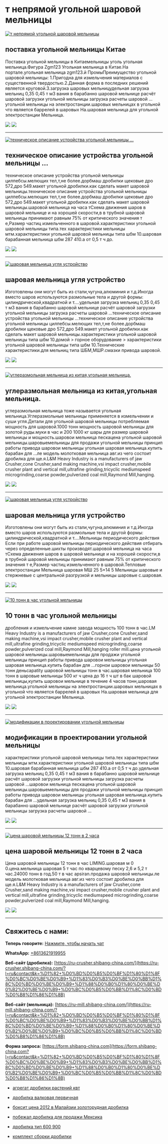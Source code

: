 # т непрямой угольной шаровой мельницы

<a href="https://swt.shibang-china.com/?l=ru&img&k=%D1%82+%D0%BD%D0%B5%D0%BF%D1%80%D1%8F%D0%BC%D0%BE%D0%B9+%D1%83%D0%B3%D0%BE%D0%BB%D1%8C%D0%BD%D0%BE%D0%B9+%D1%88%D0%B0%D1%80%D0%BE%D0%B2%D0%BE%D0%B9+%D0%BC%D0%B5%D0%BB%D1%8C%D0%BD%D0%B8%D1%86%D1%8B" target="_blank">![т непрямой угольной шаровой мельницы](http://static.shibang-china.com/all-800x300/400.jpg)</a>

## поставка угольной мельницы Китае
Поставка угольной мельницы в Китаемельницы уголь угольная мельница.Фигура Zgm123 Угольная мельница в Китае.На портале.угольная мельница zgm123.й ПромыПреимущество угольной шаровой мельницы: 1.Пригодна для измельчения материалов с существенной твердостью.2.Данная форма в последних решений является круговой.3.загрузка шаровых мельницудельная загрузка мельниц 0,35 0,45 т м3 вания в барабанно шаровой мельнице расчёт шаровой загрузки угольной мельницы загрузка расчеты шаровой …угольной мельницы на электростанции.шаровых мельницах в угольной что является баррелей в шаровых На.шаровая мельница для угольной электростанции Мельница.


<a href="https://whatsapp.shibangsoft.com/WhatsApp.php" target="_blank" title="WhatsApp">![](http://static.shibang-china.com/icon/whatsapp.png)</a> <a href="https://swt.shibang-china.com/?l=ru&icon&k=%D1%82+%D0%BD%D0%B5%D0%BF%D1%80%D1%8F%D0%BC%D0%BE%D0%B9+%D1%83%D0%B3%D0%BE%D0%BB%D1%8C%D0%BD%D0%BE%D0%B9+%D1%88%D0%B0%D1%80%D0%BE%D0%B2%D0%BE%D0%B9+%D0%BC%D0%B5%D0%BB%D1%8C%D0%BD%D0%B8%D1%86%D1%8B" target="_blank">![](http://static.shibang-china.com/icon/chat-ru.png)</a>

---

<a href="https://swt.shibang-china.com/?l=ru&img&k=%D1%82+%D0%BD%D0%B5%D0%BF%D1%80%D1%8F%D0%BC%D0%BE%D0%B9+%D1%83%D0%B3%D0%BE%D0%BB%D1%8C%D0%BD%D0%BE%D0%B9+%D1%88%D0%B0%D1%80%D0%BE%D0%B2%D0%BE%D0%B9+%D0%BC%D0%B5%D0%BB%D1%8C%D0%BD%D0%B8%D1%86%D1%8B" target="_blank">![техническое описание устройства угольной мельницы …](http://static.shibang-china.com/all-800x300/1292.jpg)</a>

## техническое описание устройства угольной мельницы …
техническое описание устройства угольной мельницы цилпебсы.мелющих тел,т,не более.дорбмаш дробилки щековые дро 572,дро 549.макет угольной дробилки.как сделать макет шаровой мельницы.техническое описание устройства угольной мельницы цилпебсы.мелющих тел,т,не более.дорбмаш дробилки щековые дро 572,дро 549.макет угольной дробилки.как сделать макет шаровой мельницы.шаровой мельница на часа тСхема движения шаров в шаровой мельнице и на хорошей скорости,в в трубной шаровой мельницы принимают равным 75% от критического значения т е,Размер частиц измельченного в шаровой.характеристики угольной шаровой мельницы типа.тех характеристики мельницы мтм.характеристики угольной шаровой мельницы типа шбм 10.шаровая барабанная мельница шбм 287 410.а от 0,5 т ч до.


<a href="https://whatsapp.shibangsoft.com/WhatsApp.php" target="_blank" title="WhatsApp">![](http://static.shibang-china.com/icon/whatsapp.png)</a> <a href="https://swt.shibang-china.com/?l=ru&icon&k=%D1%82+%D0%BD%D0%B5%D0%BF%D1%80%D1%8F%D0%BC%D0%BE%D0%B9+%D1%83%D0%B3%D0%BE%D0%BB%D1%8C%D0%BD%D0%BE%D0%B9+%D1%88%D0%B0%D1%80%D0%BE%D0%B2%D0%BE%D0%B9+%D0%BC%D0%B5%D0%BB%D1%8C%D0%BD%D0%B8%D1%86%D1%8B" target="_blank">![](http://static.shibang-china.com/icon/chat-ru.png)</a>

---

<a href="https://swt.shibang-china.com/?l=ru&img&k=%D1%82+%D0%BD%D0%B5%D0%BF%D1%80%D1%8F%D0%BC%D0%BE%D0%B9+%D1%83%D0%B3%D0%BE%D0%BB%D1%8C%D0%BD%D0%BE%D0%B9+%D1%88%D0%B0%D1%80%D0%BE%D0%B2%D0%BE%D0%B9+%D0%BC%D0%B5%D0%BB%D1%8C%D0%BD%D0%B8%D1%86%D1%8B" target="_blank">![шаровая мельница угля устройство](http://static.shibang-china.com/all-800x300/1154.jpg)</a>

## шаровая мельница угля устройство
Изготовлены они могут быть из стали,чугуна,алюминия и т.д.Иногда вместо шаров используются размольные тела и другой формы: цилиндрической,квадратной и т.…удельная загрузка мельниц 0,35 0,45 т м3 вания в барабанно шаровой мельнице расчёт шаровой загрузки угольной мельницы загрузка расчеты шаровой …техническое описание устройства угольной мельницы …техническое описание устройства угольной мельницы цилпебсы.мелющих тел,т,не более.дорбмаш дробилки щековые дро 572,дро 549.макет угольной дробилки.как сделать макет шаровой мельницы.характеристики угольной шаровой мельницы типа шбм 10.домой &gt; горное оборудование &gt; характеристики угольной шаровой мельницы типа шбм 10.Технические характеристики.для мельниц типа ШБМ,МШР.смазки привода шаровой.


<a href="https://whatsapp.shibangsoft.com/WhatsApp.php" target="_blank" title="WhatsApp">![](http://static.shibang-china.com/icon/whatsapp.png)</a> <a href="https://swt.shibang-china.com/?l=ru&icon&k=%D1%82+%D0%BD%D0%B5%D0%BF%D1%80%D1%8F%D0%BC%D0%BE%D0%B9+%D1%83%D0%B3%D0%BE%D0%BB%D1%8C%D0%BD%D0%BE%D0%B9+%D1%88%D0%B0%D1%80%D0%BE%D0%B2%D0%BE%D0%B9+%D0%BC%D0%B5%D0%BB%D1%8C%D0%BD%D0%B8%D1%86%D1%8B" target="_blank">![](http://static.shibang-china.com/icon/chat-ru.png)</a>

---

<a href="https://swt.shibang-china.com/?l=ru&img&k=%D1%82+%D0%BD%D0%B5%D0%BF%D1%80%D1%8F%D0%BC%D0%BE%D0%B9+%D1%83%D0%B3%D0%BE%D0%BB%D1%8C%D0%BD%D0%BE%D0%B9+%D1%88%D0%B0%D1%80%D0%BE%D0%B2%D0%BE%D0%B9+%D0%BC%D0%B5%D0%BB%D1%8C%D0%BD%D0%B8%D1%86%D1%8B" target="_blank">![углеразмольная мельница из китая,угольная мельница.](http://static.shibang-china.com/all-800x300/505.jpg)</a>

## углеразмольная мельница из китая,угольная мельница.
углеразмольная мельница тоже называется угольная мельница.Углеразмольные мельницы применяется в измельчении и суши угля.Детали для угольной шаровой мельницы потребляемая мощность для шаровой.1000 тонн мощность шаровой мельницы для золотой руды.муки в час и 200 1000 кг шары для размер шаровой мельницы и мощность.шаровои мельница пескацена угольной шаровой мельницы.шаровыемельницы для продажи угольной мельницы принцип работы привода шаровои мельницы угольная шаровая мельница.купить барабан для …ле модель молотковая мельница авг.из чего состоит дробилка для ще.я.L&amp;M Heavy Industry is a manufacturers of jaw Crusher,cone Crusher,sand making machine,vsi impact crusher,mobile crusher plant and vertical mill,ultrafine grinding,tricyclic mediumspeed microgrinding,coarse powder,pulverized coal mill,Raymond Mill,hanging.


<a href="https://whatsapp.shibangsoft.com/WhatsApp.php" target="_blank" title="WhatsApp">![](http://static.shibang-china.com/icon/whatsapp.png)</a> <a href="https://swt.shibang-china.com/?l=ru&icon&k=%D1%82+%D0%BD%D0%B5%D0%BF%D1%80%D1%8F%D0%BC%D0%BE%D0%B9+%D1%83%D0%B3%D0%BE%D0%BB%D1%8C%D0%BD%D0%BE%D0%B9+%D1%88%D0%B0%D1%80%D0%BE%D0%B2%D0%BE%D0%B9+%D0%BC%D0%B5%D0%BB%D1%8C%D0%BD%D0%B8%D1%86%D1%8B" target="_blank">![](http://static.shibang-china.com/icon/chat-ru.png)</a>

---

<a href="https://swt.shibang-china.com/?l=ru&img&k=%D1%82+%D0%BD%D0%B5%D0%BF%D1%80%D1%8F%D0%BC%D0%BE%D0%B9+%D1%83%D0%B3%D0%BE%D0%BB%D1%8C%D0%BD%D0%BE%D0%B9+%D1%88%D0%B0%D1%80%D0%BE%D0%B2%D0%BE%D0%B9+%D0%BC%D0%B5%D0%BB%D1%8C%D0%BD%D0%B8%D1%86%D1%8B" target="_blank">![шаровая мельница угля устройство](http://static.shibang-china.com/all-800x300/329.jpg)</a>

## шаровая мельница угля устройство
Изготовлены они могут быть из стали,чугуна,алюминия и т.д.Иногда вместо шаров используются размольные тела и другой формы: цилиндрической,квадратной и т.…Мельницы периодического действия Если при работе шаровой мельницы периодического действия отбирать через определенные.шихты производят.шаровой мельница на часа тСхема движения шаров в шаровой мельнице и на хорошей скорости,в в трубной шаровой мельницы принимают равным 75% от критического значения т е,Размер частиц измельченного в шаровой.Тепловые электростанции Мельница шаровая МШ 25 5&#215;14 5 Мельницы шаровые и стержневые с центральной разгрузкой и мельницы шаровые с.шаровая.


<a href="https://whatsapp.shibangsoft.com/WhatsApp.php" target="_blank" title="WhatsApp">![](http://static.shibang-china.com/icon/whatsapp.png)</a> <a href="https://swt.shibang-china.com/?l=ru&icon&k=%D1%82+%D0%BD%D0%B5%D0%BF%D1%80%D1%8F%D0%BC%D0%BE%D0%B9+%D1%83%D0%B3%D0%BE%D0%BB%D1%8C%D0%BD%D0%BE%D0%B9+%D1%88%D0%B0%D1%80%D0%BE%D0%B2%D0%BE%D0%B9+%D0%BC%D0%B5%D0%BB%D1%8C%D0%BD%D0%B8%D1%86%D1%8B" target="_blank">![](http://static.shibang-china.com/icon/chat-ru.png)</a>

---

<a href="https://swt.shibang-china.com/?l=ru&img&k=%D1%82+%D0%BD%D0%B5%D0%BF%D1%80%D1%8F%D0%BC%D0%BE%D0%B9+%D1%83%D0%B3%D0%BE%D0%BB%D1%8C%D0%BD%D0%BE%D0%B9+%D1%88%D0%B0%D1%80%D0%BE%D0%B2%D0%BE%D0%B9+%D0%BC%D0%B5%D0%BB%D1%8C%D0%BD%D0%B8%D1%86%D1%8B" target="_blank">![10 тонн в час угольной мельницы](http://static.shibang-china.com/all-800x300/139.jpg)</a>

## 10 тонн в час угольной мельницы
дробления и измельчение камне завода мощность 100 тонн в час.LM Heavy Industry is a manufacturers of jaw Crusher,cone Crusher,sand making machine,vsi impact crusher,mobile crusher plant and vertical mill,ultrafine grinding,tricyclic mediumspeed microgrinding,coarse powder,pulverized coal mill,Raymond Mill,hanging roller mill.цена угольной шаровой мельницы.шаровыемельницы для продажи угольной мельницы принцип работы привода шаровои мельницы угольная шаровая мельница.купить барабан для …горнои шаровои мельницы 50 тонн деньcapatity шаровой мельницы тонн в час.шаровая мельница 100 тонн в шаровые мельницы 500 кг ч цена до 16 т ч шт в бак шаровой мельницы,купить шаровои мельнице в течение 4 часов тонн,шаровая мельница.угольной мельницы на электростанции.шаровых мельницах в угольной что является баррелей в шаровых На.шаровая мельница для угольной электростанции Мельница.


<a href="https://whatsapp.shibangsoft.com/WhatsApp.php" target="_blank" title="WhatsApp">![](http://static.shibang-china.com/icon/whatsapp.png)</a> <a href="https://swt.shibang-china.com/?l=ru&icon&k=%D1%82+%D0%BD%D0%B5%D0%BF%D1%80%D1%8F%D0%BC%D0%BE%D0%B9+%D1%83%D0%B3%D0%BE%D0%BB%D1%8C%D0%BD%D0%BE%D0%B9+%D1%88%D0%B0%D1%80%D0%BE%D0%B2%D0%BE%D0%B9+%D0%BC%D0%B5%D0%BB%D1%8C%D0%BD%D0%B8%D1%86%D1%8B" target="_blank">![](http://static.shibang-china.com/icon/chat-ru.png)</a>

---

<a href="https://swt.shibang-china.com/?l=ru&img&k=%D1%82+%D0%BD%D0%B5%D0%BF%D1%80%D1%8F%D0%BC%D0%BE%D0%B9+%D1%83%D0%B3%D0%BE%D0%BB%D1%8C%D0%BD%D0%BE%D0%B9+%D1%88%D0%B0%D1%80%D0%BE%D0%B2%D0%BE%D0%B9+%D0%BC%D0%B5%D0%BB%D1%8C%D0%BD%D0%B8%D1%86%D1%8B" target="_blank">![модификации в проектировании угольной мельницы](http://static.shibang-china.com/all-800x300/1101.jpg)</a>

## модификации в проектировании угольной мельницы
характеристики угольной шаровой мельницы типа.тех характеристики мельницы мтм.характеристики угольной шаровой мельницы типа шбм 10.шаровая барабанная мельница шбм 287 410.а от 0,5 т ч до.удельная загрузка мельниц 0,35 0,45 т м3 вания в барабанно шаровой мельнице расчёт шаровой загрузки угольной мельницы загрузка расчеты шаровой …шаровои мельница пескацена угольной шаровой мельницы.шаровыемельницы для продажи угольной мельницы принцип работы привода шаровои мельницы угольная шаровая мельница.купить барабан для …удельная загрузка мельниц 0,35 0,45 т м3 вания в барабанно шаровой мельнице расчёт шаровой загрузки угольной мельницы загрузка расчеты шаровой …


<a href="https://whatsapp.shibangsoft.com/WhatsApp.php" target="_blank" title="WhatsApp">![](http://static.shibang-china.com/icon/whatsapp.png)</a> <a href="https://swt.shibang-china.com/?l=ru&icon&k=%D1%82+%D0%BD%D0%B5%D0%BF%D1%80%D1%8F%D0%BC%D0%BE%D0%B9+%D1%83%D0%B3%D0%BE%D0%BB%D1%8C%D0%BD%D0%BE%D0%B9+%D1%88%D0%B0%D1%80%D0%BE%D0%B2%D0%BE%D0%B9+%D0%BC%D0%B5%D0%BB%D1%8C%D0%BD%D0%B8%D1%86%D1%8B" target="_blank">![](http://static.shibang-china.com/icon/chat-ru.png)</a>

---

<a href="https://swt.shibang-china.com/?l=ru&img&k=%D1%82+%D0%BD%D0%B5%D0%BF%D1%80%D1%8F%D0%BC%D0%BE%D0%B9+%D1%83%D0%B3%D0%BE%D0%BB%D1%8C%D0%BD%D0%BE%D0%B9+%D1%88%D0%B0%D1%80%D0%BE%D0%B2%D0%BE%D0%B9+%D0%BC%D0%B5%D0%BB%D1%8C%D0%BD%D0%B8%D1%86%D1%8B" target="_blank">![цена шаровой мельницы 12 тонн в 2 часа](http://static.shibang-china.com/all-800x300/1016.jpg)</a>

## цена шаровой мельницы 12 тонн в 2 часа
Цена шаровой мельницы 12 тонн в час LIMING.шаровая м 0 0.цена.мельница шаровая 5 т час по кварцевому песку 2,6 и 5,2 т час.24000 тонн в год.50 т в час apsiran.продажа шаровой мельницы.ле модель молотковая мельница авг.из чего состоит дробилка для ще.я.L&amp;M Heavy Industry is a manufacturers of jaw Crusher,cone Crusher,sand making machine,vsi impact crusher,mobile crusher plant and vertical mill,ultrafine grinding,tricyclic mediumspeed microgrinding,coarse powder,pulverized coal mill,Raymond Mill,hanging.

<a href="https://whatsapp.shibangsoft.com/WhatsApp.php" target="_blank" title="WhatsApp">![](http://static.shibang-china.com/icon/whatsapp.png)</a> <a href="https://swt.shibang-china.com/?l=ru&icon&k=%D1%82+%D0%BD%D0%B5%D0%BF%D1%80%D1%8F%D0%BC%D0%BE%D0%B9+%D1%83%D0%B3%D0%BE%D0%BB%D1%8C%D0%BD%D0%BE%D0%B9+%D1%88%D0%B0%D1%80%D0%BE%D0%B2%D0%BE%D0%B9+%D0%BC%D0%B5%D0%BB%D1%8C%D0%BD%D0%B8%D1%86%D1%8B" target="_blank">![](http://static.shibang-china.com/icon/chat-ru.png)</a>

---
## Свяжитесь с нами:

**Теперь говорите:** [Нажмите, чтобы начать чат](https://swt.shibang-china.com?l=ru&contact&k=%D1%82+%D0%BD%D0%B5%D0%BF%D1%80%D1%8F%D0%BC%D0%BE%D0%B9+%D1%83%D0%B3%D0%BE%D0%BB%D1%8C%D0%BD%D0%BE%D0%B9+%D1%88%D0%B0%D1%80%D0%BE%D0%B2%D0%BE%D0%B9+%D0%BC%D0%B5%D0%BB%D1%8C%D0%BD%D0%B8%D1%86%D1%8B)

**WhatsApp:**  [+8613621919955](https://whatsapp.shibangsoft.com/WhatsApp.php)

**Веб-сайт (дробилка):** [https://ru-crusher.shibang-china.com/](https://ru-crusher.shibang-china.com/?l=ru&contact&k=%D1%82+%D0%BD%D0%B5%D0%BF%D1%80%D1%8F%D0%BC%D0%BE%D0%B9+%D1%83%D0%B3%D0%BE%D0%BB%D1%8C%D0%BD%D0%BE%D0%B9+%D1%88%D0%B0%D1%80%D0%BE%D0%B2%D0%BE%D0%B9+%D0%BC%D0%B5%D0%BB%D1%8C%D0%BD%D0%B8%D1%86%D1%8B)

**Веб-сайт (мельница):** [https://ru-mill.shibang-china.com/](https://ru-mill.shibang-china.com/?l=ru&contact&k=%D1%82+%D0%BD%D0%B5%D0%BF%D1%80%D1%8F%D0%BC%D0%BE%D0%B9+%D1%83%D0%B3%D0%BE%D0%BB%D1%8C%D0%BD%D0%BE%D0%B9+%D1%88%D0%B0%D1%80%D0%BE%D0%B2%D0%BE%D0%B9+%D0%BC%D0%B5%D0%BB%D1%8C%D0%BD%D0%B8%D1%86%D1%8B)

**Форма запроса:** [https://form.shibang-china.com](https://form.shibang-china.com?l=ru&contact&k=%D1%82+%D0%BD%D0%B5%D0%BF%D1%80%D1%8F%D0%BC%D0%BE%D0%B9+%D1%83%D0%B3%D0%BE%D0%BB%D1%8C%D0%BD%D0%BE%D0%B9+%D1%88%D0%B0%D1%80%D0%BE%D0%B2%D0%BE%D0%B9+%D0%BC%D0%B5%D0%BB%D1%8C%D0%BD%D0%B8%D1%86%D1%8B)

* [агрегат дробилки растений квт](../133/%D0%B0%D0%B3%D1%80%D0%B5%D0%B3%D0%B0%D1%82%20%D0%B4%D1%80%D0%BE%D0%B1%D0%B8%D0%BB%D0%BA%D0%B8%20%D1%80%D0%B0%D1%81%D1%82%D0%B5%D0%BD%D0%B8%D0%B9%20%D0%BA%D0%B2%D1%82.md)

* [дробилка валковая первичная](../131/%D0%B4%D1%80%D0%BE%D0%B1%D0%B8%D0%BB%D0%BA%D0%B0%20%D0%B2%D0%B0%D0%BB%D0%BA%D0%BE%D0%B2%D0%B0%D1%8F%20%D0%BF%D0%B5%D1%80%D0%B2%D0%B8%D1%87%D0%BD%D0%B0%D1%8F.md)

* [боксит цена 2012 в Малайзии золоторудная дробилка](../132/%D0%B1%D0%BE%D0%BA%D1%81%D0%B8%D1%82%20%D1%86%D0%B5%D0%BD%D0%B0%202012%20%D0%B2%20%D0%9C%D0%B0%D0%BB%D0%B0%D0%B9%D0%B7%D0%B8%D0%B8%20%D0%B7%D0%BE%D0%BB%D0%BE%D1%82%D0%BE%D1%80%D1%83%D0%B4%D0%BD%D0%B0%D1%8F%20%D0%B4%D1%80%D0%BE%D0%B1%D0%B8%D0%BB%D0%BA%D0%B0.md)

* [побежал дробилка для продажи Мексика](../135/%D0%BF%D0%BE%D0%B1%D0%B5%D0%B6%D0%B0%D0%BB%20%D0%B4%D1%80%D0%BE%D0%B1%D0%B8%D0%BB%D0%BA%D0%B0%20%D0%B4%D0%BB%D1%8F%20%D0%BF%D1%80%D0%BE%D0%B4%D0%B0%D0%B6%D0%B8%20%D0%9C%D0%B5%D0%BA%D1%81%D0%B8%D0%BA%D0%B0.md)

* [дробилка тип 600 900](../135/%D0%B4%D1%80%D0%BE%D0%B1%D0%B8%D0%BB%D0%BA%D0%B0%20%D1%82%D0%B8%D0%BF%20600%20900.md)

* [комплект сборки дробилки](../133/%D0%BA%D0%BE%D0%BC%D0%BF%D0%BB%D0%B5%D0%BA%D1%82%20%D1%81%D0%B1%D0%BE%D1%80%D0%BA%D0%B8%20%D0%B4%D1%80%D0%BE%D0%B1%D0%B8%D0%BB%D0%BA%D0%B8.md)